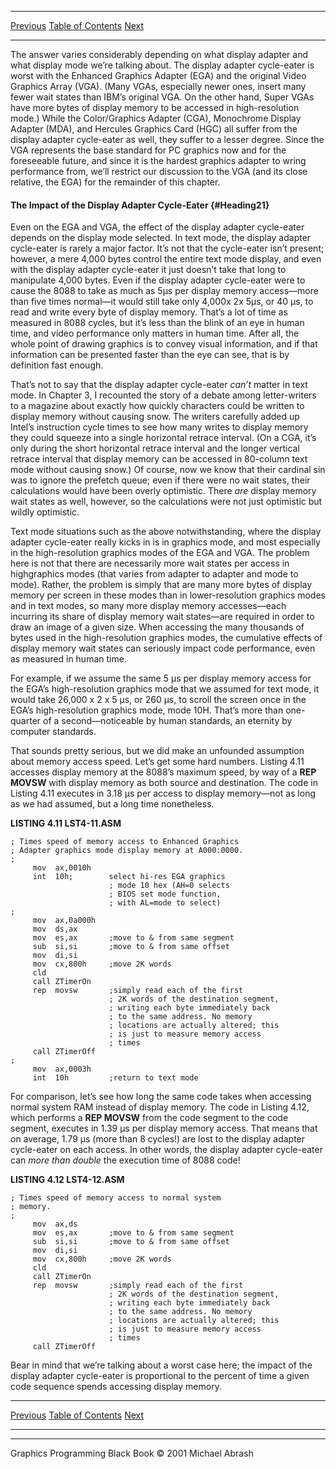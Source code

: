   ------------------------ --------------------------------- --------------------
  [Previous](04-08.html)   [Table of Contents](index.html)   [Next](04-10.html)
  ------------------------ --------------------------------- --------------------

The answer varies considerably depending on what display adapter and
what display mode we’re talking about. The display adapter cycle-eater
is worst with the Enhanced Graphics Adapter (EGA) and the original Video
Graphics Array (VGA). (Many VGAs, especially newer ones, insert many
fewer wait states than IBM’s original VGA. On the other hand, Super VGAs
have more bytes of display memory to be accessed in high-resolution
mode.) While the Color/Graphics Adapter (CGA), Monochrome Display
Adapter (MDA), and Hercules Graphics Card (HGC) all suffer from the
display adapter cycle-eater as well, they suffer to a lesser degree.
Since the VGA represents the base standard for PC graphics now and for
the foreseeable future, and since it is the hardest graphics adapter to
wring performance from, we’ll restrict our discussion to the VGA (and
its close relative, the EGA) for the remainder of this chapter.

#### The Impact of the Display Adapter Cycle-Eater {#Heading21}

Even on the EGA and VGA, the effect of the display adapter cycle-eater
depends on the display mode selected. In text mode, the display adapter
cycle-eater is rarely a major factor. It’s not that the cycle-eater
isn’t present; however, a mere 4,000 bytes control the entire text mode
display, and even with the display adapter cycle-eater it just doesn’t
take that long to manipulate 4,000 bytes. Even if the display adapter
cycle-eater were to cause the 8088 to take as much as 5µs per display
memory access—more than five times normal—it would still take only
4,000x 2x 5µs, or 40 µs, to read and write every byte of display memory.
That’s a lot of time as measured in 8088 cycles, but it’s less than the
blink of an eye in human time, and video performance only matters in
human time. After all, the whole point of drawing graphics is to convey
visual information, and if that information can be presented faster than
the eye can see, that is by definition fast enough.

That’s not to say that the display adapter cycle-eater *can’t* matter in
text mode. In Chapter 3, I recounted the story of a debate among
letter-writers to a magazine about exactly how quickly characters could
be written to display memory without causing snow. The writers carefully
added up Intel’s instruction cycle times to see how many writes to
display memory they could squeeze into a single horizontal retrace
interval. (On a CGA, it’s only during the short horizontal retrace
interval and the longer vertical retrace interval that display memory
can be accessed in 80-column text mode without causing snow.) Of course,
now we know that their cardinal sin was to ignore the prefetch queue;
even if there were no wait states, their calculations would have been
overly optimistic. There *are* display memory wait states as well,
however, so the calculations were not just optimistic but wildly
optimistic.

Text mode situations such as the above notwithstanding, where the
display adapter cycle-eater really kicks in is in graphics mode, and
most especially in the high-resolution graphics modes of the EGA and
VGA. The problem here is not that there are necessarily more wait states
per access in highgraphics modes (that varies from adapter to adapter
and mode to mode). Rather, the problem is simply that are many more
bytes of display memory per screen in these modes than in
lower-resolution graphics modes and in text modes, so many more display
memory accesses—each incurring its share of display memory wait
states—are required in order to draw an image of a given size. When
accessing the many thousands of bytes used in the high-resolution
graphics modes, the cumulative effects of display memory wait states can
seriously impact code performance, even as measured in human time.

For example, if we assume the same 5 µs per display memory access for
the EGA’s high-resolution graphics mode that we assumed for text mode,
it would take 26,000 x 2 x 5 µs, or 260 µs, to scroll the screen once in
the EGA’s high-resolution graphics mode, mode 10H. That’s more than
one-quarter of a second—noticeable by human standards, an eternity by
computer standards.

That sounds pretty serious, but we did make an unfounded assumption
about memory access speed. Let’s get some hard numbers. Listing 4.11
accesses display memory at the 8088’s maximum speed, by way of a **REP
MOVSW** with display memory as both source and destination. The code in
Listing 4.11 executes in 3.18 µs per access to display memory—not as
long as we had assumed, but a long time nonetheless.

**LISTING 4.11 LST4-11.ASM**

    ; Times speed of memory access to Enhanced Graphics
    ; Adapter graphics mode display memory at A000:0000.
    ;
         mov  ax,0010h
         int  10h;        select hi-res EGA graphics
                          ; mode 10 hex (AH=0 selects
                          ; BIOS set mode function,
                          ; with AL=mode to select)
    ;
         mov  ax,0a000h
         mov  ds,ax
         mov  es,ax       ;move to & from same segment
         sub  si,si       ;move to & from same offset
         mov  di,si
         mov  cx,800h     ;move 2K words
         cld
         call ZTimerOn
         rep  movsw       ;simply read each of the first
                          ; 2K words of the destination segment,
                          ; writing each byte immediately back
                          ; to the same address. No memory
                          ; locations are actually altered; this
                          ; is just to measure memory access
                          ; times
         call ZTimerOff
    ;
         mov  ax,0003h
         int  10h         ;return to text mode

For comparison, let’s see how long the same code takes when accessing
normal system RAM instead of display memory. The code in Listing 4.12,
which performs a **REP MOVSW** from the code segment to the code
segment, executes in 1.39 µs per display memory access. That means that
on average, 1.79 µs (more than 8 cycles!) are lost to the display
adapter cycle-eater on each access. In other words, the display adapter
cycle-eater can *more than double* the execution time of 8088 code!

**LISTING 4.12 LST4-12.ASM**

    ; Times speed of memory access to normal system
    ; memory.
    ;
         mov  ax,ds
         mov  es,ax       ;move to & from same segment
         sub  si,si       ;move to & from same offset
         mov  di,si
         mov  cx,800h     ;move 2K words
         cld
         call ZTimerOn
         rep  movsw       ;simply read each of the first
                          ; 2K words of the destination segment,
                          ; writing each byte immediately back
                          ; to the same address. No memory
                          ; locations are actually altered; this
                          ; is just to measure memory access
                          ; times
         call ZTimerOff

Bear in mind that we’re talking about a worst case here; the impact of
the display adapter cycle-eater is proportional to the percent of time a
given code sequence spends accessing display memory.

  ------------------------ --------------------------------- --------------------
  [Previous](04-08.html)   [Table of Contents](index.html)   [Next](04-10.html)
  ------------------------ --------------------------------- --------------------

* * * * *

Graphics Programming Black Book © 2001 Michael Abrash
